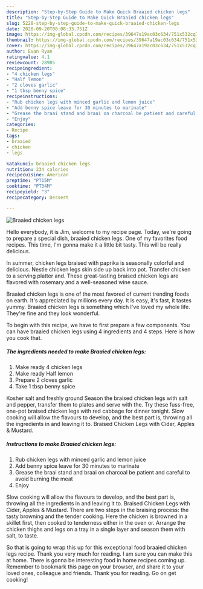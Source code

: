 ```yaml
---
description: "Step-by-Step Guide to Make Quick Braaied chicken legs"
title: "Step-by-Step Guide to Make Quick Braaied chicken legs"
slug: 5228-step-by-step-guide-to-make-quick-braaied-chicken-legs
date: 2020-09-20T08:08:33.751Z
image: https://img-global.cpcdn.com/recipes/39647a19ac03c634/751x532cq70/braaied-chicken-legs-recipe-main-photo.jpg
thumbnail: https://img-global.cpcdn.com/recipes/39647a19ac03c634/751x532cq70/braaied-chicken-legs-recipe-main-photo.jpg
cover: https://img-global.cpcdn.com/recipes/39647a19ac03c634/751x532cq70/braaied-chicken-legs-recipe-main-photo.jpg
author: Evan Ryan
ratingvalue: 4.1
reviewcount: 28985
recipeingredient:
- "4 chicken legs"
- "Half lemon"
- "2 cloves garlic"
- "1 tbsp benny spice"
recipeinstructions:
- "Rub chicken legs with minced garlic and lemon juice"
- "Add benny spice leave for 30 minutes to marinate"
- "Grease the braai stand and braai on charcoal be patient and careful to avoid burning the meat"
- "Enjoy"
categories:
- Recipe
tags:
- braaied
- chicken
- legs

katakunci: braaied chicken legs 
nutrition: 234 calories
recipecuisine: American
preptime: "PT15M"
cooktime: "PT34M"
recipeyield: "3"
recipecategory: Dessert

---
```



![Braaied chicken legs](https://img-global.cpcdn.com/recipes/39647a19ac03c634/751x532cq70/braaied-chicken-legs-recipe-main-photo.jpg)

Hello everybody, it is Jim, welcome to my recipe page. Today, we're going to prepare a special dish, braaied chicken legs. One of my favorites food recipes. This time, I'm gonna make it a little bit tasty. This will be really delicious.

In summer, chicken legs braised with paprika is seasonally colorful and delicious. Nestle chicken legs skin side up back into pot. Transfer chicken to a serving platter and. These great-tasting braised chicken legs are flavored with rosemary and a well-seasoned wine sauce.

Braaied chicken legs is one of the most favored of current trending foods on earth. It's appreciated by millions every day. It is easy, it's fast, it tastes yummy. Braaied chicken legs is something which I've loved my whole life. They're fine and they look wonderful.


To begin with this recipe, we have to first prepare a few components. You can have braaied chicken legs using 4 ingredients and 4 steps. Here is how you cook that.

<!--inarticleads1-->

##### The ingredients needed to make Braaied chicken legs:

1. Make ready 4 chicken legs
1. Make ready Half lemon
1. Prepare 2 cloves garlic
1. Take 1 tbsp benny spice


Kosher salt and freshly ground Season the braised chicken legs with salt and pepper, transfer them to plates and serve with the. Try these fuss-free, one-pot braised chicken legs with red cabbage for dinner tonight. Slow cooking will allow the flavours to develop, and the best part is, throwing all the ingredients in and leaving it to. Braised Chicken Legs with Cider, Apples &amp; Mustard. 

<!--inarticleads2-->

##### Instructions to make Braaied chicken legs:

1. Rub chicken legs with minced garlic and lemon juice
1. Add benny spice leave for 30 minutes to marinate
1. Grease the braai stand and braai on charcoal be patient and careful to avoid burning the meat
1. Enjoy


Slow cooking will allow the flavours to develop, and the best part is, throwing all the ingredients in and leaving it to. Braised Chicken Legs with Cider, Apples &amp; Mustard. There are two steps in the braising process: the tasty browning and the tender cooking. Here the chicken is browned in a skillet first, then cooked to tenderness either in the oven or. Arrange the chicken thighs and legs on a tray in a single layer and season them with salt, to taste. 

So that is going to wrap this up for this exceptional food braaied chicken legs recipe. Thank you very much for reading. I am sure you can make this at home. There is gonna be interesting food in home recipes coming up. Remember to bookmark this page on your browser, and share it to your loved ones, colleague and friends. Thank you for reading. Go on get cooking!

